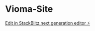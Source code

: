 # Vioma-Site

[Edit in StackBlitz next generation editor ⚡️](https://stackblitz.com/~/github.com/Matheusfnf/Vioma-Site)